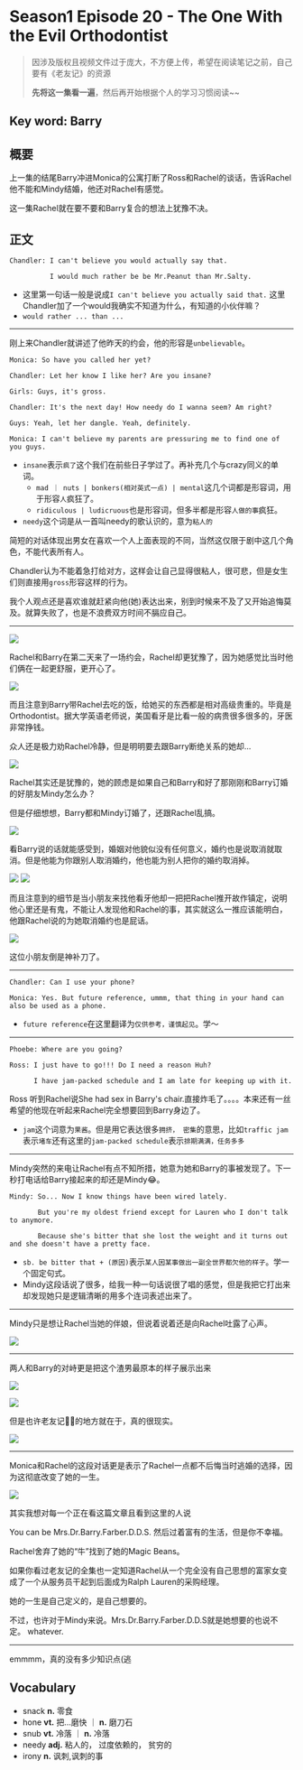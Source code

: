 # Season1 Episode 20 - The One With the Evil Orthodontist

> 因涉及版权且视频文件过于庞大，不方便上传，希望在阅读笔记之前，自己要有《老友记》的资源
>
> **先将这一集看一遍**，然后再开始根据个人的学习习惯阅读~~

## Key word: Barry

## 概要

上一集的结尾Barry冲进Monica的公寓打断了Ross和Rachel的谈话，告诉Rachel他不能和Mindy结婚，他还对Rachel有感觉。

这一集Rachel就在要不要和Barry复合的想法上犹豫不决。

## 正文

```
Chandler: I can't believe you would actually say that.

          I would much rather be be Mr.Peanut than Mr.Salty.
```

- 这里第一句话一般是说成`I can't believe you actually said that.` 这里Chandler加了一个would我确实不知道为什么，有知道的小伙伴嘛？
- `would rather ... than ...`

---

刚上来Chandler就讲述了他昨天的约会，他的形容是`unbelievable`。

```
Monica: So have you called her yet?

Chandler: Let her know I like her? Are you insane?

Girls: Guys, it's gross.

Chandler: It's the next day! How needy do I wanna seem? Am right?

Guys: Yeah, let her dangle. Yeah, definitely.

Monica: I can't believe my parents are pressuring me to find one of you guys. 
```

- `insane`表示`疯了`这个我们在前些日子学过了。再补充几个与crazy同义的单词。
  - `mad ｜ nuts | bonkers(相对英式一点) | mental`这几个词都是形容词，用于形容`人`疯狂了。
  - `ridiculous | ludicruous`也是形容词，但多半都是形容`人做的事`疯狂。
- `needy`这个词是从一首叫needy的歌认识的，意为`粘人的`

简短的对话体现出男女在喜欢一个人上面表现的不同，当然这仅限于剧中这几个角色，不能代表所有人。

Chandler认为不能着急打给对方，这样会让自己显得很粘人，很可悲，但是女生们则直接用`gross`形容这样的行为。

我个人观点还是喜欢谁就赶紧向他(她)表达出来，别到时候来不及了又开始追悔莫及。就算失败了，也是不浪费双方时间不膈应自己。

---

![](./../source/image/season1/episode20/13.48.jpg)

Rachel和Barry在第二天来了一场约会，Rachel却更犹豫了，因为她感觉比当时他们俩在一起更舒服，更开心了。

![](./../source/image/season1/episode20/21.53.png)

而且注意到Barry带Rachel去吃的饭，给她买的东西都是相对高级贵重的。毕竟是Orthodontist。据大学英语老师说，美国看牙是比看一般的病贵很多很多的，牙医非常挣钱。


众人还是极力劝Rachel冷静，但是明明要去跟Barry断绝关系的她却...

![](./../source/image/season1/episode20/24.10.jpg)


Rachel其实还是犹豫的，她的顾虑是如果自己和Barry和好了那刚刚和Barry订婚的好朋友Mindy怎么办？

但是仔细想想，Barry都和Mindy订婚了，还跟Rachel乱搞。

![](./../source/image/season1/episode20/41.22.png)

看Barry说的话就能感受到，婚姻对他貌似没有任何意义，婚约也是说取消就取消。但是他能为你跟别人取消婚约，他也能为别人把你的婚约取消掉。

![](./../source/image/season1/episode20/54.14.jpg)
![](./../source/image/season1/episode20/54.40.jpg)

而且注意到的细节是当小朋友来找他看牙他却一把把Rachel推开故作镇定，说明他心里还是有鬼，不能让人发现他和Rachel的事，其实就这么一推应该能明白，他跟Rachel说的为她取消婚约也是屁话。

![](./../source/image/season1/episode20/54.54.jpg)

这位小朋友倒是神补刀了。

---

```
Chandler: Can I use your phone?

Monica: Yes. But future reference, ummm, that thing in your hand can also be used as a phone.
```

- `future reference`在这里翻译为`仅供参考，谨慎起见`。学～

---

```
Phoebe: Where are you going?

Ross: I just have to go!!! Do I need a reason Huh? 

      I have jam-packed schedule and I am late for keeping up with it.
```

Ross 听到Rachel说She had sex in Barry's chair.直接炸毛了。。。。本来还有一丝希望的他现在听起来Rachel完全想要回到Barry身边了。

- `jam`这个词意为`果酱`。但是用它表达很多`拥挤， 密集`的意思，比如`traffic jam`表示`堵车`还有这里的`jam-packed schedule`表示`排期满满，任务多多`

---

Mindy突然的来电让Rachel有点不知所措，她意为她和Barry的事被发现了。下一秒打电话给Barry接起来的却还是Mindy😂。

```
Mindy: So... Now I know things have been wired lately.

       But you're my oldest friend except for Lauren who I don't talk to anymore.

       Because she's bitter that she lost the weight and it turns out and she doesn't have a pretty face.
```

- `sb. be bitter that + (原因)`表示`某人因某事做出一副全世界都欠他的样子`。学一个固定句式。
- Mindy这段话说了很多，给我一种一句话说很了唱的感觉，但是我把它打出来却发现她只是逻辑清晰的用多个连词表述出来了。

---

Mindy只是想让Rachel当她的伴娘，但说着说着还是向Rachel吐露了心声。

![](./../source/image/season1/episode20/02.55.png)

---

两人和Barry的对峙更是把这个渣男最原本的样子展示出来

![](./../source/image/season1/episode20/13.31.jpg)


![](./../source/image/season1/episode20/14.49.png)

但是也许老友记🐂🍺的地方就在于，真的很现实。

![](./../source/image/season1/episode20/06.55.jpg)

--- 

Monica和Rachel的这段对话更是表示了Rachel一点都不后悔当时逃婚的选择，因为这彻底改变了她的一生。

![](./../source/image/season1/episode20/16.28.png)

其实我想对每一个正在看这篇文章且看到这里的人说

You can be Mrs.Dr.Barry.Farber.D.D.S. 然后过着富有的生活，但是你不幸福。

Rachel舍弃了她的“牛”找到了她的Magic Beans。

如果你看过老友记的全集也一定知道Rachel从一个完全没有自己思想的富家女变成了一个从服务员干起到后面成为Ralph Lauren的采购经理。

她的一生是自己定义的，是自己想要的。

不过，也许对于Mindy来说。Mrs.Dr.Barry.Farber.D.D.S就是她想要的也说不定。 whatever.

---

emmmm，真的没有多少知识点(逃



## Vocabulary

- snack **n.** 零食
- hone **vt.** 把...磨快 ｜ **n.** 磨刀石
- snub **vt.** 冷落 ｜ **n.** 冷落
- needy **adj.** 粘人的， 过度依赖的， 贫穷的
- irony **n.** 讽刺,讽刺的事